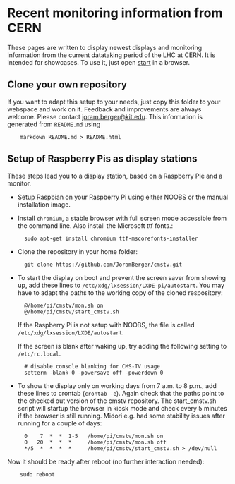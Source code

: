 # Recent monitoring information from CERN

These pages are written to display newest displays and monitoring information from the current datataking period of the LHC at CERN.
It is intended for showcases. To use it, just open [start](start "Display") in a browser.

## Clone your own repository

If you want to adapt this setup to your needs, just copy this
folder to your webspace and work on it.
Feedback and improvements are always welcome. Please contact <joram.berger@kit.edu>.
This information is generated from `README.md` using

        markdown README.md > README.html

## Setup of Raspberry Pis as display stations

These steps lead you to a display station, based on a Raspberry Pie and a monitor.

- Setup Raspbian on your Raspberry Pi using either NOOBS or the manual installation image.

- Install `chromium`, a stable browser with full screen mode accessible from the command line. Also
  install the Microsoft ttf fonts.:

        sudo apt-get install chromium ttf-mscorefonts-installer
        
- Clone the repository in your home folder:

        git clone https://github.com/JoramBerger/cmstv.git

- To start the display on boot and prevent the screen saver from showing up, add these lines to `/etc/xdg/lxsession/LXDE-pi/autostart`. You may have to adapt the paths to the working copy of 
the cloned respository:

        @/home/pi/cmstv/mon.sh on
        @/home/pi/cmstv/start_cmstv.sh

  If the Raspberry Pi is not setup with NOOBS, the file is called `/etc/xdg/lxsession/LXDE/autostart`.

  If the screen is blank after waking up, try adding the following setting to `/etc/rc.local`.

        # disable console blanking for CMS-TV usage
        setterm -blank 0 -powersave off -powerdown 0 

- To show the display only on working days from 7 a.m. to 8 p.m., add these lines to crontab (`crontab -e`). Again
  check that the paths point to the checked out version of the cmstv repository. The start_cmstv.sh script will
  startup the browser in kiosk mode and check every 5 minutes if the browser is still running. Midori e.g. had some
  stability issues after running for a couple of days:

        0    7  *  *  1-5   /home/pi/cmstv/mon.sh on
        0   20  *  *  *     /home/pi/cmstv/mon.sh off
        */5  *  *  *  *     /home/pi/cmstv/start_cmstv.sh > /dev/null

Now it should be ready after reboot (no further interaction needed):

        sudo reboot
